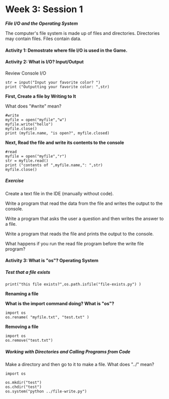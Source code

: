 # Week 3: Session 1

_**File I/O and the Operating System**_

The computer's file system is made up of files and directories.  Directories may contain files.  Files contain data.

#### Activity 1: Demostrate where file I/O is used in the Game.

#### **Activity 2: What is I/O?  Input/Output**

Review Console I/O

```
str = input("Input your favorite color? ")
print ("Outputting your favorite color: ",str)
```

**First, Create a file by Writing to It**

What does "\#write" mean?

```
#write
myfile = open("myfile","w")
myfile.write("hello")
myfile.close()
print (myfile.name, "is open?", myfile.closed)
```

**Next, Read the file and write its contents to the console**

```
#read
myfile = open("myfile","r")
str = myfile.read()
print ("contents of ",myfile.name,": ",str)
myfile.close()
```

##### Exercise

Create a text file in the IDE \(manually without code\).

Write a program that read the data from the file and writes the output to the console.

Write a program that asks the user a question and then writes the answer to a file.

Write a program that reads the file and prints the output to the console.

What happens if you run the read file program before the write  file program?

#### Activity 3: What is "os"? Operating System

##### Test that a file exists

```
print("this file exists?",os.path.isfile("file-exists.py") )
```

**Renaming a file**

**What is the import command doing?  What is "os"?**

```
import os
os.rename( "myfile.txt", "test.txt" )
```

**Removing a file**

```
import os
os.remove("test.txt")
```

##### Working with Directories and Calling Programs from Code

Make a directory and then go to it to make a file.  What does "../" mean?

```
import os

os.mkdir("test")
os.chdir("test")
os.system("python ../file-write.py")
```



